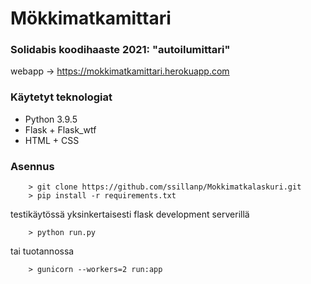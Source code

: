 # Mökkimatkamittari

### Solidabis koodihaaste 2021: "autoilumittari"

webapp -> https://mokkimatkamittari.herokuapp.com

### Käytetyt teknologiat
- Python 3.9.5
- Flask + Flask_wtf
- HTML + CSS

### Asennus

        > git clone https://github.com/ssillanp/Mokkimatkalaskuri.git
        > pip install -r requirements.txt

testikäytössä yksinkertaisesti flask development serverillä 

        > python run.py

tai tuotannossa 

        > gunicorn --workers=2 run:app









